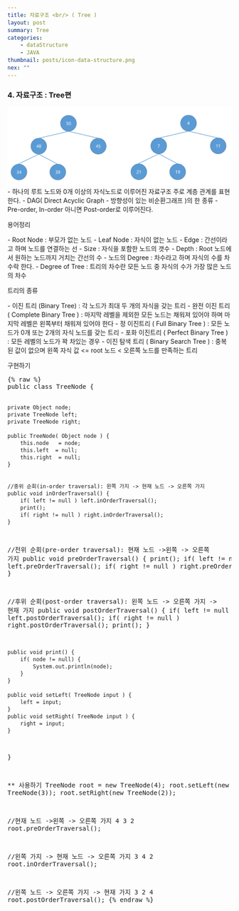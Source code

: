 ```yaml
---
title: 자료구조 <br/> ( Tree )
layout: post
summary: Tree
categories: 
    - dataStructure
    - JAVA
thumbnail: posts/icon-data-structure.png
nex: ""
---
```

### 4. 자료구조 : Tree편

<div class="img-center">
    <img src="/assets/img/posts/dataStructure/tree.png" class="max-ratio-100" />
</div>
 - 하나의 루트 노드와 0개 이상의 자식노드로 이루어진 자료구조 주로 계층 관계를 표현한다.
 - DAG( Direct Acyclic Graph - 방향성이 있는 비순환그래프 )의 한 종류
 - Pre-order, In-order 아니면 Post-order로 이루어진다. 
 
<p class="bold-text">용어정리</p>
 - Root Node : 부모가 없는 노드
 - Leaf Node : 자식이 없는 노드
 - Edge      : 간선이라고 하며 노드를 연결하는 선
 - Size      : 자식을 포함한 노드의 갯수
 - Depth     : Root 노드에서 원하는 노드까지 거치는 간선의 수
 - 노드의 Degree : 차수라고 하며 자식의 수를 차수락 한다.
 - Degree of Tree : 트리의 차수란 모든 노드 중 자식의 수가 가장 많은 노드의 차수 

<p class="bold-text">트리의 종류</p>
 - 이진 트리 (Binary Tree) : 각 노드가 최대 두 개의 자식을 갖는 트리
 - 완전 이진 트리 ( Complete Binary Tree ) : 마지막 레벨을 제외한 모든 노드는 채워져 있어야 하며 마지막 레벨은 왼쪽부터 채워져 있어야 한다
 - 정 이진트리 ( Full Binary Tree ) : 모든 노드가 0개 또는 2개의 자식 노드를 갖는 트리
 - 포화 이진트리 ( Perfect Binary Tree ) : 모든 레벨의 노드가 꽉 차있는 경우
 - 이진 탐색 트리 ( Binary Search Tree ) : 중복된 값이 없으며 왼쪽 자식 값 <= root 노드 < 오른쪽 노드를 만족하는 트리 
 
 
<p class="bold-text">구현하기</p>
<pre>
{% raw %}
public class TreeNode {
    
    private Object node;
    private TreeNode left;
    private TreeNode right;
    
    public TreeNode( Object node ) {
        this.node   = node;
        this.left  = null;
        this.right  = null;
    }
    
    
    //중위 순회(in-order traversal): 왼쪽 가지 -> 현재 노드 -> 오른쪽 가지
    public void inOrderTraversal() {
        if( left != null ) left.inOrderTraversal();
        print();
        if( right != null ) right.inOrderTraversal();
    }
    
  //전위 순회(pre-order traversal): 현재 노드 ->왼쪽 -> 오른쪽 가지
    public void preOrderTraversal() {
        print();
        if( left != null ) left.preOrderTraversal();
        if( right != null ) right.preOrderTraversal();
    }
     
  //후위 순회(post-order traversal): 왼쪽 노드 -> 오른쪽 가지 -> 현재 가지
    public void postOrderTraversal() {
        if( left != null ) left.postOrderTraversal();
        if( right != null ) right.postOrderTraversal();
        print();
    }
    
    public void print() {
        if( node != null) {
            System.out.println(node);
        }
    }
    
    public void setLeft( TreeNode input ) {
        left = input;
    }
    public void setRight( TreeNode input ) {
        right = input;
    }
}

** 사용하기 
TreeNode root = new TreeNode(4);
root.setLeft(new TreeNode(3));
root.setRight(new TreeNode(2));

//현재 노드 ->왼쪽 -> 오른쪽 가지 4 3 2 
root.preOrderTraversal();

//왼쪽 가지 -> 현재 노드 -> 오른쪽 가지 3 4 2
root.inOrderTraversal();

//왼쪽 노드 -> 오른쪽 가지 -> 현재 가지 3 2 4
root.postOrderTraversal();
{% endraw %}
</pre>